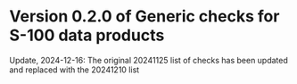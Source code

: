 # Version 0.2.0 of Generic checks for S-100 data products

Update, 2024-12-16: The original 20241125 list of checks has been updated and replaced with the 20241210 list
